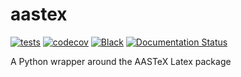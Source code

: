 # aastex

[![tests](https://github.com/sun-data/aastex/actions/workflows/tests.yml/badge.svg)](https://github.com/sun-data/aastex/actions/workflows/tests.yml)
[![codecov](https://codecov.io/gh/sun-data/aastex/graph/badge.svg?token=c9VYZtRAO8)](https://codecov.io/gh/sun-data/aastex)
[![Black](https://github.com/sun-data/aastex/actions/workflows/black.yml/badge.svg)](https://github.com/sun-data/aastex/actions/workflows/black.yml)
[![Documentation Status](https://readthedocs.org/projects/aastex/badge/?version=latest)](https://aastex.readthedocs.io/en/latest/?badge=latest)

A Python wrapper around the AASTeX Latex package
